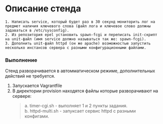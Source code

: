 # Описание стенда
    1. Написать service, который будет раз в 30 секунд мониторить лог на предмет наличия ключевого слова (файл лога и ключевое слово должны задаваться в /etc/sysconfig).
    2. Из репозитория epel установить spawn-fcgi и переписать init-скрипт на unit-файл (имя service должно называться так же: spawn-fcgi).
    3. Дополнить unit-файл httpd (он же apache) возможностью запустить несколько инстансов сервера с разными конфигурационными файлами.

### Выполнение
Стенд разворачивается в автомматическом режиме, дополнительных действий не требуется.
1. Запускается Vagrantfile
2. В директории provision находятся файлы которые разворачивают на сервере:
   > a. timer-cgi.sh - выполняет 1 и 2 пункты задания. \
   > b. httpd-multi.sh - запуксает сервис httpd с разными конфигами.
